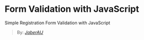 # Form Validation with JavaScript

Simple Registration Form Validation with JavaScript

> By: [*JaberAlJ*](https://github.com/JaberAlJ)
